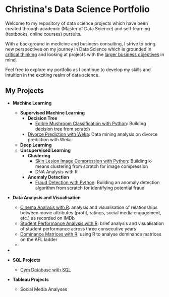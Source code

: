 # Christina's Data Science Portfolio
Welcome to my repository of data science projects which have been created through academic (Master of Data Science) and self-learning (textbooks, online courses) pursuits. 

With a background in medicine and business consulting, I strive to bring new perspectives on my journey in Data Science which is grounded in <ins>critical thinking</ins> and looking at projects with the <ins>larger business objectives</ins> in mind.

Feel free to explore my portfolio as I continue to develop my skills and intuition in the exciting realm of data science.

## My Projects
* **Machine Learning**
  - **Supervised Machine Learning**
    - **Decision Tree**
      - [Edible Mushroom Classification with Python](Mushroom%20Classification.ipynb): Building decision tree from scratch 
    - [Divorce Prediction with Weka](Divorce%20Prediction.ipynb): Data mining analysis on divorce prediction with Weka
  - **Deep Learning**
  - **Unsupervised Learning**
    - **Clustering**
      - [Skin Lesion Image Compression with Python](Skin%20Lesion%20K-Means%20Clustering.ipynb): Building k-means clustering from scratch for image compression
      - DNA Analysis with R
    - **Anomaly Detection**
      - [Fraud Detection with Python](Transaction%20Fraud%20Anomaly%20Detection.ipynb): Building an anomaly detection algorithm from scratch for identifying potential fraud
 
* **Data Analysis and Visualisation**
  - [Cinema Analysis with R](Data%20Analysis%20of%20IMDB%20Dataset.ipynb): analysis and visualisation of relationships between movie attributes (profit, ratings, social media engagement, etc.) as recorded on IMDb
  - [Student Performance Analysis with R](Data%20Analysis%20of%20Student%20Marks.ipynb): brief analysis and visualisation of student performance across three consecutive years
  - [Dominance Matrices with R](Dominance%20Matrices.ipynb): using R to analyse dominance matrices on the AFL ladder
  - 
* 
* **SQL Projects**
    - [Gym Database with SQL](Gym_SQL.ipynb)
* **Tableau Projects**
    - Social Media Analyses


